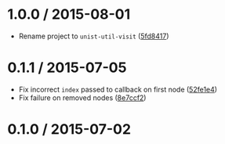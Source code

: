 <!--remark setext-->

<!--lint disable no-multiple-toplevel-headings-->

1.0.0 / 2015-08-01
==================

*   Rename project to `unist-util-visit` ([5fd8417](https://github.com/wooorm/unist-util-visit/commit/5fd8417))

0.1.1 / 2015-07-05
==================

*   Fix incorrect `index` passed to callback on first node ([52fe1e4](https://github.com/wooorm/mdast-util-visit/commit/52fe1e4))
*   Fix failure on removed nodes ([8e7ccf2](https://github.com/wooorm/mdast-util-visit/commit/8e7ccf2))

0.1.0 / 2015-07-02
==================

